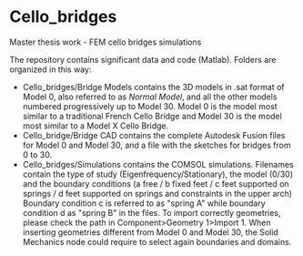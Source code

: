 # Cello_bridges
Master thesis work - FEM cello bridges simulations

The repository contains significant data and code (Matlab).
Folders are organized in this way:
* Cello_bridges/Bridge Models contains the 3D models in .sat format of Model 0, 
also referred to as _Normal Model_, and all the other models numbered progressively up to Model 30. Model 0 is the model most similar to a 
traditional French Cello Bridge and Model 30 is the model most similar to a Model X Cello Bridge.
* Cello_bridge/Bridge CAD contains the complete Autodesk Fusion files for Model 0 and Model 30, and a file with the sketches for 
bridges from 0 to 30.
* Cello_bridges/Simulations contains the COMSOL simulations. Filenames contain the type of study (Eigenfrequency/Stationary), the model (0/30) 
and the boundary conditions (a free / b fixed feet / c feet supported on springs / d feet supported on springs and constraints in the upper arch) 
Boundary condition c is referred to as "spring A" while boundary condition d as "spring B" in the files.
To import correctly geometries, please check the path in Component>Geometry 1>Import 1.
When inserting geometries different from Model 0 and Model 30, the Solid Mechanics node could require to select again boundaries and domains.  
